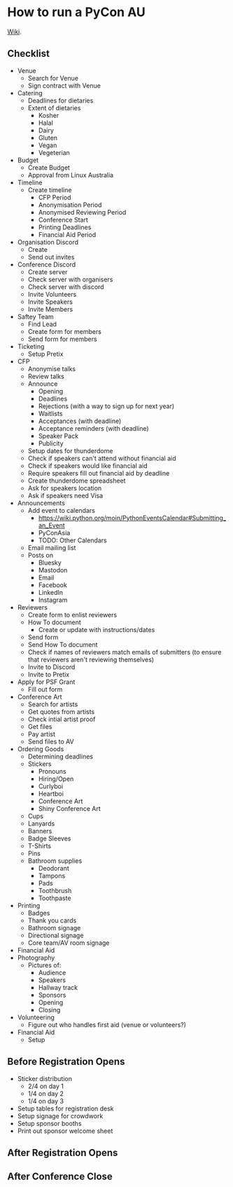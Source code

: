 # How to run a PyCon AU

[Wiki](https://github.com/pyconau/howto/wiki).

## Checklist

- Venue
    - Search for Venue
    - Sign contract with Venue
- Catering
    - Deadlines for dietaries
    - Extent of dietaries
        - Kosher
        - Halal
        - Dairy
        - Gluten
        - Vegan
        - Vegeterian
- Budget
    - Create Budget
    - Approval from Linux Australia
- Timeline
    - Create timeline
        - CFP Period
        - Anonymisation Period
        - Anonymised Reviewing Period
        - Conference Start
        - Printing Deadlines
        - Financial Aid Period
- Organisation Discord
    - Create
    - Send out invites
- Conference Discord
    - Create server
    - Check server with organisers
    - Check server with discord
    - Invite Volunteers
    - Invite Speakers
    - Invite Members
- Saftey Team
    - Find Lead
    - Create form for members
    - Send form for members
- Ticketing
    - Setup Pretix
- CFP
    - Anonymise talks
    - Review talks
    - Announce
        - Opening
        - Deadlines
        - Rejections (with a way to sign up for next year)
        - Waitlists
        - Acceptances (with deadline)
        - Acceptance reminders (with deadline)
        - Speaker Pack
        - Publicity
    - Setup dates for thunderdome
    - Check if speakers can't attend without financial aid
    - Check if speakers would like financial aid
    - Require speakers fill out financial aid by deadline
    - Create thunderdome spreadsheet
    - Ask for speakers location
    - Ask if speakers need Visa
- Announcements
    - Add event to calendars
        - https://wiki.python.org/moin/PythonEventsCalendar#Submitting_an_Event
        - PyConAsia
        - TODO: Other Calendars 
    - Email mailing list
    - Posts on
        - Bluesky
        - Mastodon
        - Email
        - Facebook
        - LinkedIn
        - Instagram
- Reviewers
    - Create form to enlist reviewers
    - How To document
        - Create or update with instructions/dates
    - Send form
    - Send How To document
    - Check if names of reviewers match emails of submitters (to ensure that reviewers aren't reviewing themselves)
    - Invite to Discord
    - Invite to Pretix
- Apply for PSF Grant
    - Fill out form
- Conference Art
    - Search for artists
    - Get quotes from artists
    - Check intial artist proof
    - Get files
    - Pay artist
    - Send files to AV
- Ordering Goods
    - Determining deadlines
    - Stickers
        - Pronouns
        - Hiring/Open
        - Curlyboi
        - Heartboi
        - Conference Art
        - Shiny Conference Art
    - Cups
    - Lanyards
    - Banners
    - Badge Sleeves
    - T-Shirts
    - Pins
    - Bathroom supplies
        - Deodorant
        - Tampons
        - Pads
        - Toothbrush
        - Toothpaste
- Printing
    - Badges
    - Thank you cards
    - Bathroom signage
    - Directional signage
    - Core team/AV room signage
- Financial Aid
- Photography
    - Pictures of:
        - Audience
        - Speakers
        - Hallway track
        - Sponsors
        - Opening
        - Closing
- Volunteering
    - Figure out who handles first aid (venue or volunteers?)
- Financial Aid
    - Setup

## Before Registration Opens
- Sticker distribution
    - 2/4 on day 1
    - 1/4 on day 2
    - 1/4 on day 3
- Setup tables for registration desk
- Setup signage for crowdwork
- Setup sponsor booths
- Print out sponsor welcome sheet
## After Registration Opens
## After Conference Close
